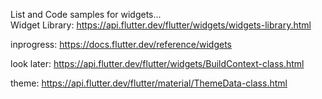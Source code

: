List and Code samples for widgets...    
Widget Library: https://api.flutter.dev/flutter/widgets/widgets-library.html    


inprogress: https://docs.flutter.dev/reference/widgets


look later: https://api.flutter.dev/flutter/widgets/BuildContext-class.html   

theme: https://api.flutter.dev/flutter/material/ThemeData-class.html
